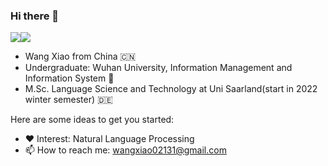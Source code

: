 ### Hi there 👋

![](https://img.shields.io/badge/Blog-loss4Wang.github.io-orange)![](https://img.shields.io/badge/Email-wangxiao02131%40gmail.com-green)

* Wang Xiao from China 🇨🇳 
* Undergraduate: Wuhan University, Information Management and Information System 🏫 
* M.Sc. Language Science and Technology at Uni Saarland(start in 2022 winter semester) 🇩🇪 


Here are some ideas to get you started:

- ❤️ Interest: Natural Language Processing
- 📫 How to reach me: wangxiao02131@gmail.com

